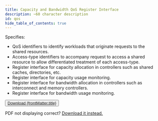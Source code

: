```yaml
---
title: Capacity and Bandwidth QoS Register Interface
description: ~60 character description
id: qos
hide_table_of_contents: true
---
```


Specifies:
- QoS identifiers to identify workloads that originate requests to the shared resources.
- Access-type identifiers to accompany request to access a shared resource to allow differentiated treatment of each access-type.
- Register interface for capacity allocation in controllers such as shared caches, directories, etc.
- Register interface for capacity usage monitoring.
- Register interface for bandwidth allocation in controllers such as interconnect and memory
controllers.
- Register interface for bandwidth usage monitoring.

<button class="center">
<a href="../../pdf/riscv-trace-spec.pdf" download="filename.pdf">Download {frontMatter.title}</a>
</button>



<object data="../../../pdf/riscv-trace-spec.pdf" type="application/pdf" width="100%" height="900px">
    <p>PDF not displaying correct? <a href="../../pdf/riscv-abi.pdf">Download it instead.</a></p>
</object>